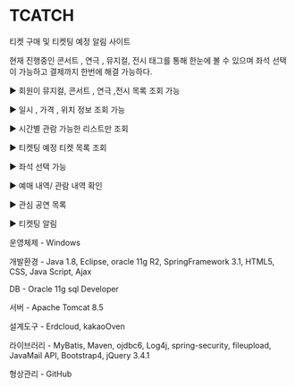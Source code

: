 # TCATCH

티켓 구매 및 티켓팅 예정 알림 사이트 

현재 진행중인 콘서트 , 연극 , 뮤지컬, 전시  태그를 통해 한눈에 볼 수 있으며 좌석 선택이 가능하고 결제까지 한번에 해결 가능하다.


▶ 회원이 뮤지컬, 콘서트 , 연극 ,전시 목록 조회 가능

▶ 일시 , 가격 , 위치 정보 조회 가능

▶ 시간별 관람 가능한 리스트만 조회

▶ 티켓팅 예정 티켓 목록 조회

▶ 좌석 선택 가능

▶ 예매 내역/ 관람 내역  확인 

▶ 관심 공연 목록 

▶ 티켓팅 알림 


운영체제 - Windows


개발환경 - Java 1.8, Eclipse, oracle 11g R2, SpringFramework 3.1, HTML5, CSS, Java Script, Ajax


DB - Oracle 11g sql Developer


서버 - Apache Tomcat 8.5


설계도구 - Erdcloud, kakaoOven


라이브러리 - MyBatis, Maven, ojdbc6, Log4j, spring-security, fileupload, JavaMail API, Bootstrap4, jQuery 3.4.1 


형상관리 - GitHub
